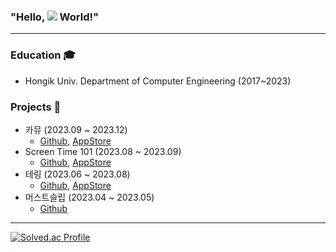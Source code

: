 ### **"Hello, <img src="https://img.shields.io/badge/iOS-000000?style=plastic&&logo=Apple&logoColor=white"/> World!"**

---




### Education 🎓
- Hongik Univ. Department of Computer Engineering (2017~2023)

### Projects 🚀
- 카뮤 (2023.09 ~ 2023.12)
  - [Github](https://github.com/DeveloperAcademy-POSTECH/MacC-Team-DGC), [AppStore](https://apps.apple.com/us/app/%EC%B9%B4%EB%AE%A4-carmu/id6467243718)
- Screen Time 101 (2023.08 ~ 2023.09)
  - [Github](https://github.com/DeveloperAcademy-POSTECH/MacC-Team-DGC](https://github.com/CoffeeNaeriRei/ScreenTime_Barebones)), [AppStore](https://apps.apple.com/us/app/%EC%B9%B4%EB%AE%A4-carmu/id6467243718](https://apps.apple.com/kr/app/screen-time-101/id6462151745))
- 테링 (2023.06 ~ 2023.08)
  - [Github](https://github.com/DeveloperAcademy-POSTECH/MC3-Team9-F4), [AppStore](https://apps.apple.com/kr/app/tering/id6464368312)
- 머스트슬립 (2023.04 ~ 2023.05)
  - [Github](https://github.com/DeveloperAcademy-POSTECH/MC2-Team18-sunghoyazaza)

<!--
### ⚙️🛠️

<img src="https://img.shields.io/badge/Swift-F05138?style=flat&logo=Swift&logoColor=white"/> <img src="https://img.shields.io/badge/Python-3776AB?style=flat&logo=Python&logoColor=white"/> <img src="https://img.shields.io/badge/JavaScript-F7DF1E?style=flat&logo=JavaScript&logoColor=white"/>

<img src="https://img.shields.io/badge/React-61DAFB?style=flat&logo=React&logoColor=white"/> <img src="https://img.shields.io/badge/React%20Native-61DAFB?style=flat&logo=React&logoColor=white"/> <img src="https://img.shields.io/badge/Django-092E20?style=flat&logo=Django&logoColor=white"/> <img src="https://img.shields.io/badge/scikit%20learn-F7931E?style=flat&logo=scikit-learn&logoColor=white"/> <img src="https://img.shields.io/badge/TensorFlow-FF6F00?style=flat&logo=TensorFlow&logoColor=white"/> <img src="https://img.shields.io/badge/Keras-D00000?style=flat&logo=Keras&logoColor=white"/>

<img src="https://img.shields.io/badge/GitHub-181717?style=plastic&logo=GitHub&logoColor=white"/> <img src="https://img.shields.io/badge/Git-F05032?style=plastic&logo=Git&logoColor=white"/> <img src="https://img.shields.io/badge/Firebase-FFCA28?style=plastic&logo=Firebase&logoColor=white"/>
-->


---

[![Solved.ac Profile](http://mazassumnida.wtf/api/generate_badge?boj=rei1998)](https://solved.ac/rei1998)


<!--
[![kybeen's GitHub stats](https://github-readme-stats.vercel.app/api?username=kybeen)](https://github.com/kybeen/github-readme-stats)
![Top Langs](https://github-readme-stats.vercel.app/api/top-langs/?username=kybeen&layout=compact&theme=tokyonight)
-->
